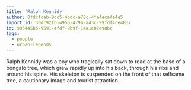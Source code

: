 ```yaml
---
title: 'Ralph Kennidy'
author: 0fdcfcab-9dc5-4bdc-a78c-4fa4eca4e4e5
import_id: 30dc92fb-4956-479b-a43c-99fdf4ce4837
id: 905445b5-9591-4fdf-9b9f-14a1c07e98bc
tags:
  - people
  - urban-legends
---
```

Ralph Kennidy was a boy who tragically sat down to read at the base of a bongalo tree, which grew rapidly up into his back, through his ribs and around his spine. His skeleton is suspended on the front of that selfsame tree, a cautionary image and tourist attraction.
